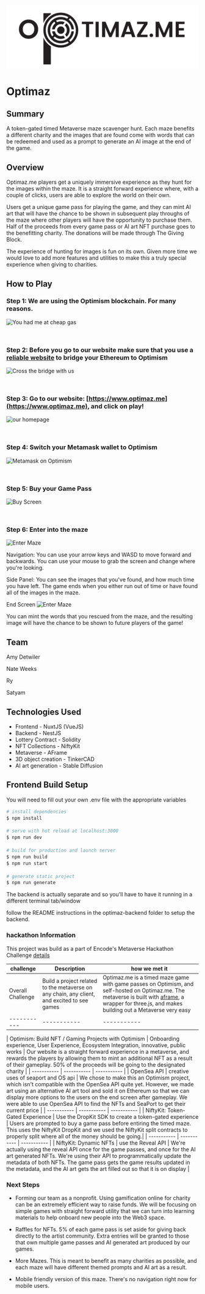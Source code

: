 ![Logo](https://github.com/optimazme/frontend/blob/main/static/github_readme_logo.png?raw=true)

# Optimaz #

## Summary ##

A token-gated timed Metaverse maze scavenger hunt. Each maze benefits a different charity and the images that are found come with words that can be redeemed and used as a prompt to generate an AI image at the end of the game. 



## Overview ##
Optimaz.me players get a uniquely immersive experience as they hunt for the images within the maze. It is a straight forward experience where, with a couple of clicks, users are able to explore the world on their own.

Users get a unique game pass for playing the game, and they can mint AI art that will have the chance to be shown in subsequent play throughs of the maze where other players will have the opportunity to purchase them. Half of the proceeds from every game pass or AI art NFT purchase goes to the benefitting charity. The donations will be made through The Giving Block.

The experience of hunting for images is fun on its own. Given more time we would love to add more features and utilities to make this a truly special experience when giving to charities.

## How to Play ##
### Step 1: We are using the Optimism blockchain. For many reasons.
![You had me at cheap gas](https://www.optimaz.me/memes/cheap_gas.png)

<br>

### Step 2: Before you go to our website make sure that you use a [reliable website](https://app.optimism.io/bridge/deposit) to bridge your Ethereum to Optimism
![Cross the bridge with us](https://www.optimaz.me/memes/crossing_bridge.png)

<br>

### Step 3: Go to our website: [https://www.optimaz.me](https://www.optimaz.me), and click on play!
![our homepage](https://www.optimaz.me/memes/homepage.png)

<br>

### Step 4: Switch your Metamask wallet to Optimism
![Metamask on Optimism](https://www.optimaz.me/memes/metamask.png)

<br>

### Step 5: Buy your Game Pass
![Buy Screen](https://www.optimaz.me/memes/buy_pass.png)

<br>

### Step 6: Enter into the maze
![Enter Maze](https://www.optimaz.me/memes/enter_maze.png)

Navigation: You can use your arrow keys and WASD to move forward and backwards. You can use your mouse to grab the screen and change where you're looking.

Side Panel: You can see the images that you've found, and how much time you have left. The game ends when you either run out of time or have found all of the images in the maze.

End Screen
![Enter Maze](https://www.optimaz.me/memes/congratulations.png)

You can mint the words that you rescued from the maze, and the resulting image will have the chance to be shown to future players of the game!

## Team ##

Amy Detwiler


Nate Weeks


Ry


Satyam


## Technologies Used

* Frontend - NuxtJS (VueJS)
* Backend - NestJS
* Lottery Contract - Solidity
* NFT Collections - NiftyKit
* Metaverse - AFrame
* 3D object creation - TinkerCAD
* AI art generation - Stable Diffusion



## Frontend Build Setup

You will need to fill out your own .env file with the appropriate variables

```bash
# install dependencies
$ npm install

# serve with hot reload at localhost:3000
$ npm run dev

# build for production and launch server
$ npm run build
$ npm run start

# generate static project
$ npm run generate

```

The backend is actually separate and so you'll have to have it running in a different terminal tab/window

follow the README instructions in the optimaz-backend folder to setup the backend.

### hackathon Information
This project was build as a part of Encode's Metaverse Hackathon Challenge [details](https://encodeclub.notion.site/30f747c055eb4e5f935d46b595150e0b?v=97eb36e8fa2e4440bd0bb2db48e7527a)

| challenge | Description | how we met it |
| ----------- | ----------- | ----------- |
| Overall Challenge | Build a project related to the metaverse on any chain, any client, and excited to see games  | Optimaz.me is a timed maze game with game passes on Optimism, and self-hosted on Optimaz.me. The metaverse is built with [aframe](https://aframe.io/), a wrapper for three.js, and makes building out a Metaverse very easy|
| ----------- | ----------- | ----------- |
| 
Optimism:
Build NFT / Gaming Projects with Optimism | Onboarding experience, User Experience, Ecosystem Integration, innovative, public works | Our website is a straight forward experience in a metaverse, and rewards the players by allowing them to mint an additional NFT as a result of their gameplay. 50% of the proceeds will be going to the designated charity |
| ----------- | ----------- | ----------- |
| OpenSea API | creative uses of seaport and OS api | We chose to make this an Optimism project, which isn't compatible with the OpenSea API quite yet. However, we made art using an alternative AI art tool and sold it on Ethereum so that we can display more options to the users on the end screen after gameplay. We were able to use OpenSea API to find the NFTs and SeaPort to get their current price |
| ----------- | ----------- | ----------- |
| NiftyKit: Token-Gated Experience | Use the DropKit SDK to create a token-gated experience | Users are prompted to buy a game pass before entiring the timed maze. This uses the NiftyKit DropKit and we used the NiftyKit split contracts to properly split where all of the money should be going.|
| ----------- | ----------- | ----------- |
| NiftyKit: Dynamic NFTs | use the Reveal API | We're actually using the reveal API once for the game passes, and once for the AI art generated NFTs. We're using their API to programmatically update the metadata of both NFTs. The game pass gets the game results updated in the metadata, and the AI art gets the art filled out so that it is on display |


### Next Steps

- Forming our team as a nonprofit. Using gamification online for charity can be an extremely efficient way to raise funds. We will be focusing on simple games with straight forward utility that we can turn into learning materials to help onboard new people into the Web3 space.

- Raffles for NFTs. 5% of each game pass is set aside for giving back directly to the artist community. Extra entries will be granted to those that own multiple game passes and AI generated art produced by our games.

- More Mazes. This is meant to benefit as many charities as possible, and each maze will have different themed prompts and AI art as a result.

- Mobile friendly version of this maze. There's no navigation right now for mobile users.
